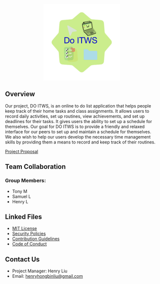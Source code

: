 <p align="center">
  <img src="https://github.com/hayTambourineMan/F21-ITWS1100-G14/blob/main/web/resources/Logo.png" width="50%" title="DO ITWS Logo">
</p>

## Overview

Our project, DO ITWS, is an online to do list application that helps people keep track of their home tasks and class assignments. It allows users to record daily activities, set up routines, view achievements, and set up deadlines for their tasks. It gives users the ability to set up a schedule for themselves. Our goal for DO ITWS is to provide a friendly and relaxed interface for our peers to set up and maintain a schedule for themselves. We also wish to help our users develop the necessary time management skills by providing them a means to record and keep track of their routines.

[Project Proposal](https://docs.google.com/document/d/1wcOxe2cv3cUKzLyQuvTug6jKY8uNlcYWYdqwTh5Umio/edit)

## Team Collaboration
### Group Members:
- Tony M
- Samuel L
- Henry L

## Linked Files

- [MIT License](LICENSE)
- [Security Policies](.github/SECURITY.md)
- [Contribution Guidelines](.github/CONTRIBUTION.md)
- [Code of Conduct](.github/CODE_OF_CONDUCT.md)


## Contact Us

- Project Manager: Henry Liu
- Email: henryhongbinliu@gmail.com
